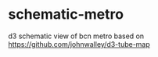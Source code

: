 # schematic-metro
d3 schematic view of bcn metro based on https://github.com/johnwalley/d3-tube-map
